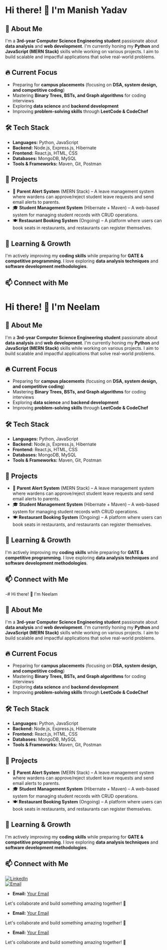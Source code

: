 # Hi there! 👋 I'm Manish Yadav 

## 🚀 About Me  
I'm a **3rd-year Computer Science Engineering student** passionate about **data analysis** and **web development**. I'm currently honing my **Python** and **JavaScript (MERN Stack)** skills while working on various projects. I aim to build scalable and impactful applications that solve real-world problems.  

## 🔥 Current Focus  
- Preparing for **campus placements** (focusing on **DSA, system design, and competitive coding**)  
- Mastering **Binary Trees, BSTs, and Graph algorithms** for coding interviews  
- Exploring **data science** and **backend development**  
- Improving **problem-solving skills** through **LeetCode & CodeChef**  

## 🛠️ Tech Stack  
- **Languages:** Python, JavaScript  
- **Backend:** Node.js, Express.js, Hibernate  
- **Frontend:** React.js, HTML, CSS  
- **Databases:** MongoDB, MySQL  
- **Tools & Frameworks:** Maven, Git, Postman  

## 📌 Projects  
- 🚀 **Parent Alert System** (MERN Stack) – A leave management system where wardens can approve/reject student leave requests and send email alerts to parents.  
- 🎓 **Student Management System** (Hibernate + Maven) – A web-based system for managing student records with CRUD operations.  
- 🍽️ **Restaurant Booking System** (Ongoing) – A platform where users can book seats in restaurants, and restaurants can register themselves.  

## 📖 Learning & Growth  
I'm actively improving my **coding skills** while preparing for **GATE & competitive programming**. I love exploring **data analysis techniques** and **software development methodologies**.  

## 📫 Connect with Me  
# Hi there! 👋 I'm Neelam  

## 🚀 About Me  
I'm a **3rd-year Computer Science Engineering student** passionate about **data analysis** and **web development**. I'm currently honing my **Python** and **JavaScript (MERN Stack)** skills while working on various projects. I aim to build scalable and impactful applications that solve real-world problems.  

## 🔥 Current Focus  
- Preparing for **campus placements** (focusing on **DSA, system design, and competitive coding**)  
- Mastering **Binary Trees, BSTs, and Graph algorithms** for coding interviews  
- Exploring **data science** and **backend development**  
- Improving **problem-solving skills** through **LeetCode & CodeChef**  

## 🛠️ Tech Stack  
- **Languages:** Python, JavaScript  
- **Backend:** Node.js, Express.js, Hibernate  
- **Frontend:** React.js, HTML, CSS  
- **Databases:** MongoDB, MySQL  
- **Tools & Frameworks:** Maven, Git, Postman  

## 📌 Projects  
- 🚀 **Parent Alert System** (MERN Stack) – A leave management system where wardens can approve/reject student leave requests and send email alerts to parents.  
- 🎓 **Student Management System** (Hibernate + Maven) – A web-based system for managing student records with CRUD operations.  
- 🍽️ **Restaurant Booking System** (Ongoing) – A platform where users can book seats in restaurants, and restaurants can register themselves.  

## 📖 Learning & Growth  
I'm actively improving my **coding skills** while preparing for **GATE & competitive programming**. I love exploring **data analysis techniques** and **software development methodologies**.  

## 📫 Connect with Me  
-# Hi there! 👋 I'm Neelam  

## 🚀 About Me  
I'm a **3rd-year Computer Science Engineering student** passionate about **data analysis** and **web development**. I'm currently honing my **Python** and **JavaScript (MERN Stack)** skills while working on various projects. I aim to build scalable and impactful applications that solve real-world problems.  

## 🔥 Current Focus  
- Preparing for **campus placements** (focusing on **DSA, system design, and competitive coding**)  
- Mastering **Binary Trees, BSTs, and Graph algorithms** for coding interviews  
- Exploring **data science** and **backend development**  
- Improving **problem-solving skills** through **LeetCode & CodeChef**  

## 🛠️ Tech Stack  
- **Languages:** Python, JavaScript  
- **Backend:** Node.js, Express.js, Hibernate  
- **Frontend:** React.js, HTML, CSS  
- **Databases:** MongoDB, MySQL  
- **Tools & Frameworks:** Maven, Git, Postman  

## 📌 Projects  
- 🚀 **Parent Alert System** (MERN Stack) – A leave management system where wardens can approve/reject student leave requests and send email alerts to parents.  
- 🎓 **Student Management System** (Hibernate + Maven) – A web-based system for managing student records with CRUD operations.  
- 🍽️ **Restaurant Booking System** (Ongoing) – A platform where users can book seats in restaurants, and restaurants can register themselves.  

## 📖 Learning & Growth  
I'm actively improving my **coding skills** while preparing for **GATE & competitive programming**. I love exploring **data analysis techniques** and **software development methodologies**.  

## 📫 Connect with Me  
[![LinkedIn](https://img.shields.io/badge/-LinkedIn-blue?style=flat&logo=Linkedin&logoColor=white)](https://www.linkedin.com/in/manishyadav1391/)  
[![Email](https://img.shields.io/badge/Gmail-D14836?style=flat&logo=gmail&logoColor=white)](mailto:manishyadav940833@gmail.com) 
- **Email:** [Your Email](#)  

Let's collaborate and build something amazing together! 🚀  

- **Email:** [Your Email](#)  

Let's collaborate and build something amazing together! 🚀  
  
- **Email:** [Your Email](#)  

Let's collaborate and build something amazing together! 🚀  
